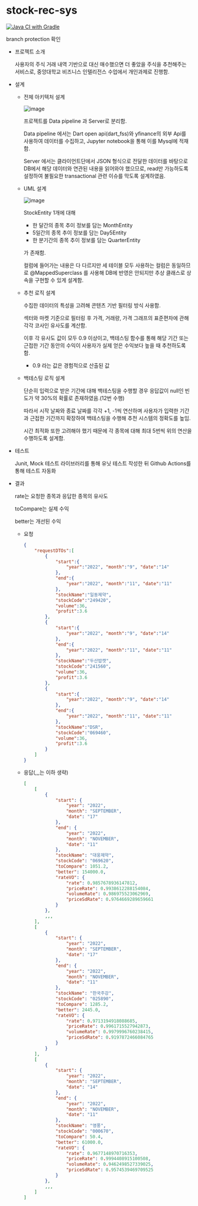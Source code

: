 # stock-rec-sys
[![Java CI with Gradle](https://github.com/jycforest29/stock-rec-sys/actions/workflows/gradle.yml/badge.svg)](https://github.com/jycforest29/stock-rec-sys/actions/workflows/gradle.yml)

branch protection 확인
- 프로젝트 소개
    
    사용자의 주식 거래 내역 기반으로 대신 매수했으면 더 좋았을 주식을 추천해주는 서비스로, 중앙대학교 비즈니스 인텔리전스 수업에서 개인과제로 진행함.
    
- 설계
    - 전체 아키텍처 설계
        
        ![image](https://user-images.githubusercontent.com/103106183/210195967-b114e326-1b3d-4631-ae56-7916f2e56d04.png)

        프로젝트를 Data pipeline 과 Server로 분리함.
        
        Data pipeline 에서는 Dart open api(dart_fss)와 yfinance의 외부 Api를 사용하여 데이터를 수집하고, Jupyter notebook을 통해 이를 Mysql에 적재함.
        
        Server 에서는 클라이언트단에서 JSON 형식으로 전달한 데이터를 바탕으로 DB에서 해당 데이터와 연관된 내용을 읽어와야 했으므로, read만 가능하도록 설정하여 불필요한 transactional 관련 이슈를 막도록 설계하였음.

    - UML 설계
        
        ![image](https://user-images.githubusercontent.com/103106183/208821069-248c33a0-b461-4a0b-aa41-dd3bdd07747d.png)
        
        StockEntity 1개에 대해 
        
        - 한 달간의 종목 추이 정보를 담는 MonthEntity
        - 5일간의 종목 추이 정보를 담는 Day5Entity
        - 한 분기간의 종목 추이 정보를 담는 QuarterEntity
        
        가 존재함. 
        
        컬럼에 들어가는 내용은 다 다르지만 세 테이블 모두 사용하는 컬럼은 동일하므로 @MappedSuperclass 를 사용해 DB에 반영은 안되지만 추상 클래스로 상속을 구현할 수 있게 설계함.
        
    - 추천 로직 설계
    
        수집한 데이터의 특성을 고려해 콘텐츠 기반 필터링 방식 사용함.
    
        섹터와 마켓 기준으로 필터링 후 가격, 거래량, 가격 그래프의 표준편차에 관해 각각 코사인 유사도를 계산함.

        이후 각 유사도 값이 모두 0.9 이상이고, 백테스팅 함수를 통해 해당 기간 또는 근접한 기간 동안의 수익이 사용자가 실제 얻은 수익보다 높을 때 추천하도록 함.

        - 0.9 라는 값은 경험적으로 산출된 값
     
     - 백테스팅 로직 설계
     
        단순히 입력으로 받은 기간에 대해 백테스팅을 수행할 경우 응답값이 null인 빈도가 약 30%의 확률로 존재하였음.(12번 수행)
        
        따라서 시작 날짜와 종료 날짜를 각각 +1, -1씩 연산하며 사용자가 입력한 기간과 근접한 기간까지 확장하여 백테스팅을 수행해 추천 시스템의 정확도를 높임.
        
        시간 최적화 또한 고려해야 했기 때문에 각 종목에 대해 최대 5번씩 위의 연산을 수행하도록 설계함.
     
- 테스트

    Junit, Mock 테스트 라이브러리를 통해 유닛 테스트 작성한 뒤 Github Actions를 통해 테스트 자동화

- 결과

    rate는 요청한 종목과 응답한 종목의 유사도
    
    toCompare는 실제 수익
    
    better는 개선된 수익
    

    - 요청
    
        ```json
        {
            "requestDTOs":[
                {
                    "start":{
                        "year":"2022", "month":"9", "date":"14"
                    },
                    "end":{
                        "year":"2022", "month":"11", "date":"11"
                    },
                    "stockName":"일동제약",
                    "stockCode":"249420",
                    "volume":36,
                    "profit":3.6
                },
                {
                    "start":{
                        "year":"2022", "month":"9", "date":"14"
                    },
                    "end":{
                        "year":"2022", "month":"11", "date":"11"
                    },
                    "stockName":"두산밥캣",
                    "stockCode":"241560",
                    "volume":36,
                    "profit":3.6
                },
                {
                    "start":{
                        "year":"2022", "month":"9", "date":"14"
                    },
                    "end":{
                        "year":"2022", "month":"11", "date":"11"
                    },
                    "stockName":"DSR",
                    "stockCode":"069460",
                    "volume":36,
                    "profit":3.6
                }
            ]
        }
 
    - 응답(,,,는 이하 생략)
        ```json
        [
            [
                {
                    "start": {
                        "year": "2022",
                        "month": "SEPTEMBER",
                        "date": "17"
                    },
                    "end": {
                        "year": "2022",
                        "month": "NOVEMBER",
                        "date": "11"
                    },
                    "stockName": "대웅제약",
                    "stockCode": "069620",
                    "toCompare": 1051.2,
                    "better": 154000.0,
                    "rateVO": {
                        "rate": 0.9857678936147812,
                        "priceRate": 0.9938612288154084,
                        "volumeRate": 0.986975523062969,
                        "priceSdRate": 0.9764669289659661
                    }
                },
                ,,,
            ],
            [
                {
                    "start": {
                        "year": "2022",
                        "month": "SEPTEMBER",
                        "date": "17"
                    },
                    "end": {
                        "year": "2022",
                        "month": "NOVEMBER",
                        "date": "11"
                    },
                    "stockName": "한국주강",
                    "stockCode": "025890",
                    "toCompare": 1285.2,
                    "better": 2445.0,
                    "rateVO": {
                        "rate": 0.9713194918088685,
                        "priceRate": 0.9961715527942873,
                        "volumeRate": 0.9979996760238415,
                        "priceSdRate": 0.9197872466084765
                    }
                }
            ],
            [
                {
                    "start": {
                        "year": "2022",
                        "month": "SEPTEMBER",
                        "date": "14"
                    },
                    "end": {
                        "year": "2022",
                        "month": "NOVEMBER",
                        "date": "11"
                    },
                    "stockName": "영풍",
                    "stockCode": "000670",
                    "toCompare": 50.4,
                    "better": 61000.0,
                    "rateVO": {
                        "rate": 0.9677148970716353,
                        "priceRate": 0.9994408915100508,
                        "volumeRate": 0.9462498527339025,
                        "priceSdRate": 0.9574539469709525
                    }
                },
                ,,,
            ]
        ]
